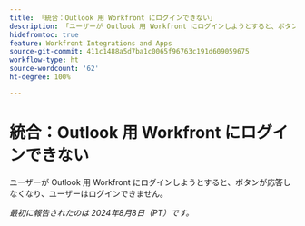 ```yaml
---
title: 「統合：Outlook 用 Workfront にログインできない」
description: 「ユーザーが Outlook 用 Workfront にログインしようとすると、ボタンが応答しなくなり、ユーザーはログインできません。」
hidefromtoc: true
feature: Workfront Integrations and Apps
source-git-commit: 411c1488a5d7ba1c0065f96763c191d609059675
workflow-type: ht
source-wordcount: '62'
ht-degree: 100%

---
```



# 統合：Outlook 用 Workfront にログインできない

ユーザーが Outlook 用 Workfront にログインしようとすると、ボタンが応答しなくなり、ユーザーはログインできません。

_最初に報告されたのは 2024年8月8日（PT）です。_
